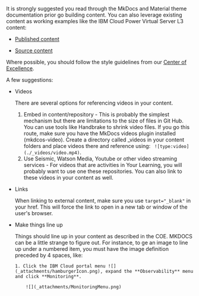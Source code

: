 It is strongly suggested you read through the MkDocs and Material theme documentation prior go building content.  You can also leverage existing content as working examples like the IBM Cloud Power Virtual Server L3 content:

- <a href="https://ibm.github.io/SalesEnablement-PowerVS-L3/" target="_blank">Published content</a>

-    <a href="https://github.com/IBM/SalesEnablement-PowerVS-L3" target="_blank">Source content</a>

Where possible, you should follow the style guidelines from our <a href="https://w3.ibm.com/w3publisher/getting-started-in-technology-sales" target="_blank">Center of Excellence</a>.

A few suggestions:

  - Videos

    There are several options for referencing videos in your content.

    1.  Embed in content/repository - This is probably the simplest mechanism but there are limitations to the size of files in Git Hub. You can use tools like Handbrake to shrink video files. If you go this route, make sure you have the MkDocs videos plugin installed (mkdcos-video). Create a directory called _videos in your content folders and place videos there and reference using: ``` ![type:video](./_videos/video.mp4)```.
    2. Use Seismic, Watson Media, Youtube or other video streaming services - For videos that are activities in Your Learning, you will probably want to use one these repositories.  You can also link to these videos in your content as well.

  - Links

    When linking to external content, make sure you use ``` target="_blank" ``` in your href.  This will force the link to open in a new tab or window of the user's browser.

  - Make things line up
  
    Things should line up in your content as described in the COE. MKDOCS can be a little strange to figure out. For instance, to ge an image to line up under a numbered item, you must have the image definition preceded by 4 spaces, like:

    ```
    1. Click the IBM Cloud portal menu ![](_attachments/hamburgerIcon.png), expand the **Observability** menu and click **Monitoring**.

        ![](_attachments/MonitoringMenu.png)
    ```


